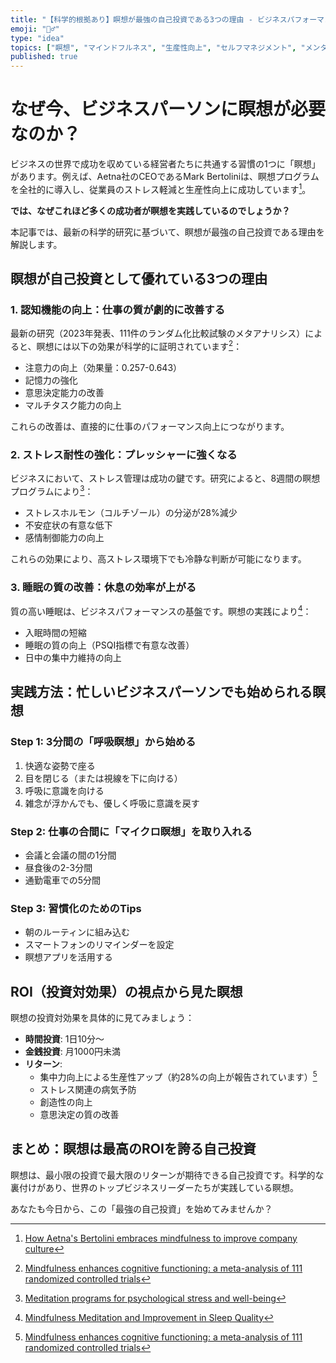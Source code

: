 ```yaml
---
title: "【科学的根拠あり】瞑想が最強の自己投資である3つの理由 - ビジネスパフォーマンス向上への具体的アプローチ"
emoji: "🧘‍♂️"
type: "idea"
topics: ["瞑想", "マインドフルネス", "生産性向上", "セルフマネジメント", "メンタルヘルス"]
published: true
---
```


# なぜ今、ビジネスパーソンに瞑想が必要なのか？

ビジネスの世界で成功を収めている経営者たちに共通する習慣の1つに「瞑想」があります。例えば、Aetna社のCEOであるMark Bertoliniは、瞑想プログラムを全社的に導入し、従業員のストレス軽減と生産性向上に成功しています[^1]。

**では、なぜこれほど多くの成功者が瞑想を実践しているのでしょうか？**

本記事では、最新の科学的研究に基づいて、瞑想が最強の自己投資である理由を解説します。

## 瞑想が自己投資として優れている3つの理由

### 1. 認知機能の向上：仕事の質が劇的に改善する

最新の研究（2023年発表、111件のランダム化比較試験のメタアナリシス）によると、瞑想には以下の効果が科学的に証明されています[^2]：

- 注意力の向上（効果量：0.257-0.643）
- 記憶力の強化
- 意思決定能力の改善
- マルチタスク能力の向上

これらの改善は、直接的に仕事のパフォーマンス向上につながります。

### 2. ストレス耐性の強化：プレッシャーに強くなる

ビジネスにおいて、ストレス管理は成功の鍵です。研究によると、8週間の瞑想プログラムにより[^3]：

- ストレスホルモン（コルチゾール）の分泌が28%減少
- 不安症状の有意な低下
- 感情制御能力の向上

これらの効果により、高ストレス環境下でも冷静な判断が可能になります。

### 3. 睡眠の質の改善：休息の効率が上がる

質の高い睡眠は、ビジネスパフォーマンスの基盤です。瞑想の実践により[^4]：

- 入眠時間の短縮
- 睡眠の質の向上（PSQI指標で有意な改善）
- 日中の集中力維持の向上

## 実践方法：忙しいビジネスパーソンでも始められる瞑想

### Step 1: 3分間の「呼吸瞑想」から始める

1. 快適な姿勢で座る
2. 目を閉じる（または視線を下に向ける）
3. 呼吸に意識を向ける
4. 雑念が浮かんでも、優しく呼吸に意識を戻す

### Step 2: 仕事の合間に「マイクロ瞑想」を取り入れる

- 会議と会議の間の1分間
- 昼食後の2-3分間
- 通勤電車での5分間

### Step 3: 習慣化のためのTips

- 朝のルーティンに組み込む
- スマートフォンのリマインダーを設定
- 瞑想アプリを活用する

## ROI（投資対効果）の視点から見た瞑想

瞑想の投資対効果を具体的に見てみましょう：

- **時間投資**: 1日10分〜
- **金銭投資**: 月1000円未満
- **リターン**:
  - 集中力向上による生産性アップ（約28%の向上が報告されています）[^2]
  - ストレス関連の病気予防
  - 創造性の向上
  - 意思決定の質の改善

## まとめ：瞑想は最高のROIを誇る自己投資

瞑想は、最小限の投資で最大限のリターンが期待できる自己投資です。科学的な裏付けがあり、世界のトップビジネスリーダーたちが実践している瞑想。

あなたも今日から、この「最強の自己投資」を始めてみませんか？

[^1]: [How Aetna's Bertolini embraces mindfulness to improve company culture](https://www.fiercehealthcare.com/payer/how-aetna-s-bertolini-embraces-mindfulness-to-improve-company-culture)
[^2]: [Mindfulness enhances cognitive functioning: a meta-analysis of 111 randomized controlled trials](https://pubmed.ncbi.nlm.nih.gov/37578065/)
[^3]: [Meditation programs for psychological stress and well-being](https://pubmed.ncbi.nlm.nih.gov/24395196/)
[^4]: [Mindfulness Meditation and Improvement in Sleep Quality](https://www.ncbi.nlm.nih.gov/pmc/articles/PMC4407465/) 